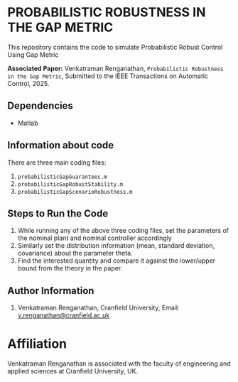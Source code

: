# PROBABILISTIC ROBUSTNESS IN THE GAP METRIC
This repository contains the code to simulate Probabilistic Robust Control Using Gap Metric

 **Associated Paper:** Venkatraman Renganathan, `Probabilistic Robustness in the Gap Metric`, Submitted to the IEEE Transactions on Automatic Control, 2025.

## Dependencies
- Matlab

## Information about code
There are three main coding files:
1. `probabilisticGapGuarantees.m` 
2. `probabilisticGapRobustStability.m`
3. `probabilisticGapScenarioRobustness.m`

## Steps to Run the Code 
1. While running any of the above three coding files, set the parameters of the nominal plant and nominal controller accordingly
2. Similarly set the distribution information (mean, standard deviation, covariance) about the parameter theta.
3. Find the interested quantity and compare it against the lower/upper bound from the theory in the paper.

## Author Information
1. Venkatraman Renganathan, Cranfield University, Email: v.renganathan@cranfield.ac.uk
   
# Affiliation
Venkatraman Renganathan is associated with the faculty of engineering and applied sciences at Cranfield University, UK. 

